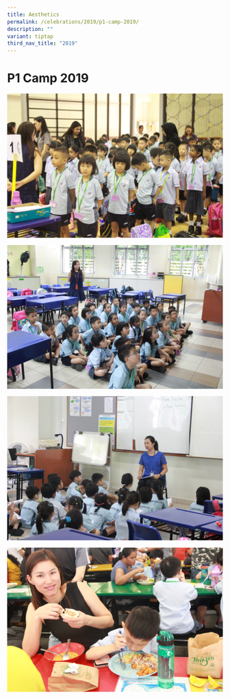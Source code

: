 ```yaml
---
title: Aesthetics
permalink: /celebrations/2019/p1-camp-2019/
description: ""
variant: tiptap
third_nav_title: "2019"
---
```

# P1 Camp 2019

![P1 Camp 2019](/images/Celebrations/2019/P1%20Camp%202019/p1c1.jpg)

![P1 Camp 2019](/images/Celebrations/2019/P1%20Camp%202019/p1c2.jpg)

![P1 Camp 2019](/images/Celebrations/2019/P1%20Camp%202019/p1c3.jpg)

![P1 Camp 2019](/images/Celebrations/2019/P1%20Camp%202019/p1c4.jpg)